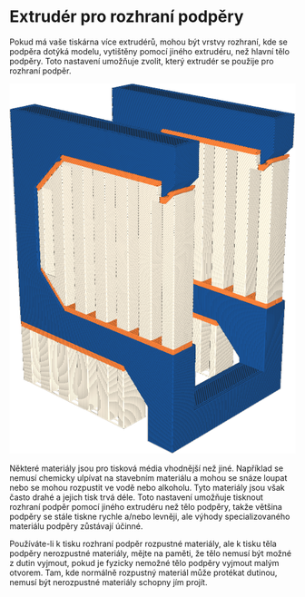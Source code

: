 Extrudér pro rozhraní podpěry
====
Pokud má vaše tiskárna více extrudérů, mohou být vrstvy rozhraní, kde se podpěra dotýká modelu, vytištěny pomocí jiného extrudéru, než hlavní tělo podpěry. Toto nastavení umožňuje zvolit, který extrudér se použije pro rozhraní podpěr.

![Rozhraní podpěry je vytištěno oranžově, ale tělo podpěry je bílé](../../../articles/images/support_interface_extruder_nr.png)

Některé materiály jsou pro tisková média vhodnější než jiné. Například se nemusí chemicky ulpívat na stavebním materiálu a mohou se snáze loupat nebo se mohou rozpustit ve vodě nebo alkoholu. Tyto materiály jsou však často drahé a jejich tisk trvá déle. Toto nastavení umožňuje tisknout rozhraní podpěr pomocí jiného extrudéru než tělo podpěry, takže většina podpěry se stále tiskne rychle a/nebo levněji, ale výhody specializovaného materiálu podpěry zůstávají účinné.

Používáte-li k tisku rozhraní podpěr rozpustné materiály, ale k tisku těla podpěry nerozpustné materiály, mějte na paměti, že tělo nemusí být možné z dutin vyjmout, pokud je fyzicky nemožné tělo podpěry vyjmout malým otvorem. Tam, kde normálně rozpustný materiál může protékat dutinou, nemusí být nerozpustné materiály schopny jím projít.